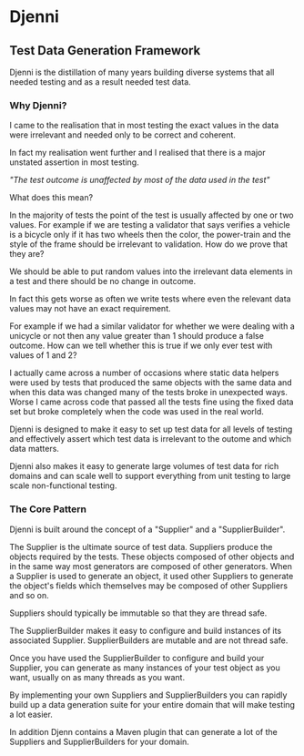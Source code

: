 <h1>Djenni</h1>
<h2>Test Data Generation Framework</h3>
Djenni is the distillation of many years building diverse systems that all needed testing and as a result needed test data.
<h3>Why Djenni?</h3>

I came to the realisation that in most testing the exact values in the data were irrelevant and needed only to be 
correct and coherent.

In fact my realisation went further and I realised that there is a major unstated assertion in most testing. 

<em>"The test outcome is unaffected by most of the data used in the test"</em>

What does this mean?

In the majority of tests the point of the test is usually affected by one or two values. For example if we are testing
a validator that says verifies a vehicle is a bicycle only if it has two wheels then the color, the power-train and the
style of the frame should be irrelevant to validation. How do we prove that they are?

We should be able to put random values into the irrelevant data elements in a test and there should be no
change in outcome.

In fact this gets worse as often we write tests where even the relevant data values may not have an exact requirement.

For example if we had a similar validator for whether we were dealing with a unicycle or not then any value greater than
1 should produce a false outcome. How can we tell whether this is true if we only ever test with values of 1 and 2?

I actually came across a number of occasions where static data helpers were used by tests that produced the same objects
with the same data and when this data was changed many of the tests broke in unexpected ways. Worse I came across code
that passed all the tests fine using the fixed data set but broke completely when the code was used in the real world.

Djenni is designed to make it easy to set up test data for all levels of testing and effectively assert which test data
is irrelevant to the outome and which data matters.

Djenni also makes it easy to generate large volumes of test data for rich domains and can scale well to support
everything from unit testing to large scale non-functional testing.
<h3>The Core Pattern</h3>

Djenni is built around the concept of a &quot;Supplier&quot; and a &quot;SupplierBuilder&quot;.

The Supplier is the ultimate source of test data. Suppliers produce the objects required by the tests. These objects
composed of other objects and in the same way most generators are composed of other generators. When a Supplier is used
to generate an object, it used other Suppliers to generate the object's fields which themselves may be composed of other 
Suppliers and so on.

Suppliers should typically be immutable so that they are thread safe.

The SupplierBuilder makes it easy to configure and build instances of its associated Supplier. SupplierBuilders are 
mutable and are not thread safe.

Once you have used the SupplierBuilder to configure and build your Supplier, you can generate as many instances of
your test object as you want, usually on as many threads as you want.

By implementing your own Suppliers and SupplierBuilders you can rapidly build up a data generation suite for your entire
domain that will make testing a lot easier.

In addition Djenn contains a Maven plugin that can generate a lot of the Suppliers and SupplierBuilders for your domain. 